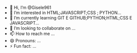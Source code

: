 - 👋 Hi, I’m @Gisele961
- 👀 I’m interested in HTML;JAVASCRIPT;CSS ; PYTHON...
- 🌱 I’m currently learning GIT E GITHUB;PYTHON;HTML;CSS E JAVASCRIPT...
- 💞️ I’m looking to collaborate on ...
- 📫 How to reach me ...
- 😄 Pronouns: ...
- ⚡ Fun fact: ...

<!---
Gisele961/Gisele961 is a ✨ special ✨ repository because its `README.md` (this file) appears on your GitHub profile.
You can click the Preview link to take a look at your changes.
--->
